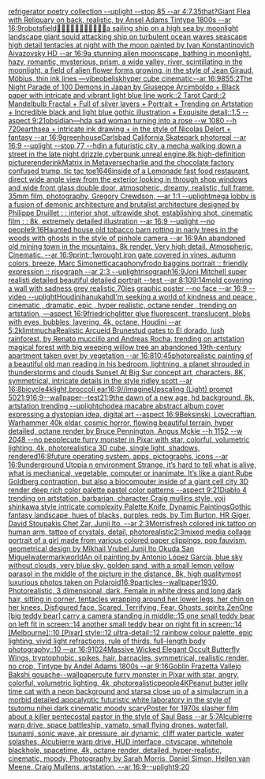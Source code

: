 [refrigerator poetry collection --uplight --stop 85 --ar 4:7](https://www.ebank.nz/aiartgenerator?category=refrigerator%20poetry%20collection%20--uplight%20--stop%2085%20--ar%204%3A7)[.35](https://www.ebank.nz/aiartgenerator?category=.35)[that?](https://www.ebank.nz/aiartgenerator?category=that%3F)[Giant Flea with Reliquary on back, realistic,  by Ansel Adams Tintype 1800s --ar 16:9](https://www.ebank.nz/aiartgenerator?category=Giant%20Flea%20with%20Reliquary%20on%20back%2C%20realistic%2C%20%20by%20Ansel%20Adams%20Tintype%201800s%20--ar%2016%3A9)[robots](https://www.ebank.nz/aiartgenerator?category=robots)[field](https://www.ebank.nz/aiartgenerator?category=field)[👹👹🐸🐸🐒🐒🤙🤙🤙🐒🐒](https://www.ebank.nz/aiartgenerator?category=%F0%9F%91%B9%F0%9F%91%B9%F0%9F%90%B8%F0%9F%90%B8%F0%9F%90%92%F0%9F%90%92%F0%9F%A4%99%F0%9F%A4%99%F0%9F%A4%99%F0%9F%90%92%F0%9F%90%92)[a sailing ship on a high sea by moonlight landscape giant squid attacking ship on turbulent ocean waves seascape high detail tentacles at night with the moon painted by Ivan Konstantinovich Aivazovsky HD  --ar 16:9](https://www.ebank.nz/aiartgenerator?category=a%20sailing%20ship%20on%20a%20high%20sea%20by%20moonlight%20landscape%20giant%20squid%20attacking%20ship%20on%20turbulent%20ocean%20waves%20seascape%20high%20detail%20tentacles%20at%20night%20with%20the%20moon%20painted%20by%20Ivan%20Konstantinovich%20Aivazovsky%20HD%20%20--ar%2016%3A9)[a stunning alien moonscape, bathing in moonlight, hazy, romantic, mysterious, prism, a wide valley, river, scintillating in the moonlight, a field of alien flower forms growing, in the style of Jean Giraud, Möbius, thin ink lines —vibe](https://www.ebank.nz/aiartgenerator?category=a%20stunning%20alien%20moonscape%2C%20bathing%20in%20moonlight%2C%20hazy%2C%20romantic%2C%20mysterious%2C%20prism%2C%20a%20wide%20valley%2C%20river%2C%20scintillating%20in%20the%20moonlight%2C%20a%20field%20of%20alien%20flower%20forms%20growing%2C%20in%20the%20style%20of%20Jean%20Giraud%2C%20M%C3%B6bius%2C%20thin%20ink%20lines%20%E2%80%94vibe)[obelisk](https://www.ebank.nz/aiartgenerator?category=obelisk)[hyper cube cinematic--ar 16:9](https://www.ebank.nz/aiartgenerator?category=hyper%20cube%20cinematic--ar%2016%3A9)[85](https://www.ebank.nz/aiartgenerator?category=85)[5:2](https://www.ebank.nz/aiartgenerator?category=5%3A2)[The Night Parade of 100 Demons in Japan by Giuseppe Arcimboldo + Black paper with intricate and vibrant light blue line work::2 Tarot Card::2 Mandelbulb Fractal + Full of silver layers + Portrait + Trending on Artstation + Incredible black and light blue gothic illustration + Exquisite detail::1.5 --aspect 9:21](https://www.ebank.nz/aiartgenerator?category=The%20Night%20Parade%20of%20100%20Demons%20in%20Japan%20by%20Giuseppe%20Arcimboldo%20%2B%20Black%20paper%20with%20intricate%20and%20vibrant%20light%20blue%20line%20work%3A%3A2%20Tarot%20Card%3A%3A2%20Mandelbulb%20Fractal%20%2B%20Full%20of%20silver%20layers%20%2B%20Portrait%20%2B%20Trending%20on%20Artstation%20%2B%20Incredible%20black%20and%20light%20blue%20gothic%20illustration%20%2B%20Exquisite%20detail%3A%3A1.5%20--aspect%209%3A21)[obsidian—hd](https://www.ebank.nz/aiartgenerator?category=obsidian%E2%80%94hd)[a sad woman turning into a rose --w 1080 --h 720](https://www.ebank.nz/aiartgenerator?category=a%20sad%20woman%20turning%20into%20a%20rose%20--w%201080%20--h%20720)[earthsea + intricate ink drawing + in the style of Nicolas Delort + fantasy --ar 16:9](https://www.ebank.nz/aiartgenerator?category=earthsea%20%2B%20intricate%20ink%20drawing%20%2B%20in%20the%20style%20of%20Nicolas%20Delort%20%2B%20fantasy%20--ar%2016%3A9)[greenhouse](https://www.ebank.nz/aiartgenerator?category=greenhouse)[Carlsbad California Skatepark photoreal --ar 16:9 --uplight --stop 77 --hd](https://www.ebank.nz/aiartgenerator?category=Carlsbad%20California%20Skatepark%20photoreal%20--ar%2016%3A9%20--uplight%20--stop%2077%20--hd)[in a futuristic city, a mecha walking down a street in the late night,drizzle,cyberpunk,unreal engine,8k,high-definition picture](https://www.ebank.nz/aiartgenerator?category=in%20a%20futuristic%20city%2C%20a%20mecha%20walking%20down%20a%20street%20in%20the%20late%20night%2Cdrizzle%2Ccyberpunk%2Cunreal%20engine%2C8k%2Chigh-definition%20picture)[render](https://www.ebank.nz/aiartgenerator?category=render)[ink](https://www.ebank.nz/aiartgenerator?category=ink)[Matrix in Metaverse](https://www.ebank.nz/aiartgenerator?category=Matrix%20in%20Metaverse)[charlie and the chocolate factory confused trump, tic tac toe](https://www.ebank.nz/aiartgenerator?category=charlie%20and%20the%20chocolate%20factory%20confused%20trump%2C%20tic%20tac%20toe)[1646](https://www.ebank.nz/aiartgenerator?category=1646)[inside of a Lemonade fast food restaurant, direct wide angle view from the exterior looking in through shop windows and wide front glass double door, atmospheric, dreamy, realistic, full frame, 35mm film, photography, Gregory Crewdson, —ar 1:1 --uplight](https://www.ebank.nz/aiartgenerator?category=inside%20of%20a%20Lemonade%20fast%20food%20restaurant%2C%20direct%20wide%20angle%20view%20from%20the%20exterior%20looking%20in%20through%20shop%20windows%20and%20wide%20front%20glass%20double%20door%2C%20atmospheric%2C%20dreamy%2C%20realistic%2C%20full%20frame%2C%2035mm%20film%2C%20photography%2C%20Gregory%20Crewdson%2C%20%E2%80%94ar%201%3A1%20--uplight)[mega lobby is a fusion of demonic architecture and brutalist architecture designed by Philippe Druillet : : interior shot, ultrawide shot, establishing shot, cinematic film : : 8k, extremely detailed illustration --ar 16:9 --uplight --no people](https://www.ebank.nz/aiartgenerator?category=mega%20lobby%20is%20a%20fusion%20of%20demonic%20architecture%20and%20brutalist%20architecture%20designed%20by%20Philippe%20Druillet%20%3A%20%3A%20interior%20shot%2C%20ultrawide%20shot%2C%20establishing%20shot%2C%20cinematic%20film%20%3A%20%3A%208k%2C%20extremely%20detailed%20illustration%20--ar%2016%3A9%20--uplight%20--no%20people)[9:16](https://www.ebank.nz/aiartgenerator?category=9%3A16)[Haunted house old tobacco barn rotting in narly trees in the woods with ghosts in the style of pinhole camera --ar 16:9](https://www.ebank.nz/aiartgenerator?category=Haunted%20house%20old%20tobacco%20barn%20rotting%20in%20narly%20trees%20in%20the%20woods%20with%20ghosts%20in%20the%20style%20of%20pinhole%20camera%20--ar%2016%3A9)[An abandoned old mining town in the mountains. 8k render. Very high detail. Atmospheric. Cinematic. --ar 16:9](https://www.ebank.nz/aiartgenerator?category=An%20abandoned%20old%20mining%20town%20in%20the%20mountains.%208k%20render.%20Very%20high%20detail.%20Atmospheric.%20Cinematic.%20--ar%2016%3A9)[print::1](https://www.ebank.nz/aiartgenerator?category=print%3A%3A1)[wrought iron gate covered in vines, autumn colors, breeze, Marc Simonetti](https://www.ebank.nz/aiartgenerator?category=wrought%20iron%20gate%20covered%20in%20vines%2C%20autumn%20colors%2C%20breeze%2C%20Marc%20Simonetti)[cacaphony](https://www.ebank.nz/aiartgenerator?category=cacaphony)[frodo baggins portrait :: friendly expression :: risograph --ar 2:3 --uplight](https://www.ebank.nz/aiartgenerator?category=frodo%20baggins%20portrait%20%3A%3A%20friendly%20expression%20%3A%3A%20risograph%20--ar%202%3A3%20--uplight)[risograph](https://www.ebank.nz/aiartgenerator?category=risograph)[16:9](https://www.ebank.nz/aiartgenerator?category=16%3A9)[Joni Mitchell super realisti  detailed beautiful detailed portrait --test --ar 8:10](https://www.ebank.nz/aiartgenerator?category=Joni%20Mitchell%20super%20realisti%20%20detailed%20beautiful%20detailed%20portrait%20--test%20--ar%208%3A10)[9:14](https://www.ebank.nz/aiartgenerator?category=9%3A14)[mold covering a wall with sadness grey realistic 70ies  graphic poster --no face --ar 16:9 --video --uplight](https://www.ebank.nz/aiartgenerator?category=mold%20covering%20a%20wall%20with%20sadness%20grey%20realistic%2070ies%20%20graphic%20poster%20--no%20face%20--ar%2016%3A9%20--video%20--uplight)[Houdini](https://www.ebank.nz/aiartgenerator?category=Houdini)[hanuka](https://www.ebank.nz/aiartgenerator?category=hanuka)[hd](https://www.ebank.nz/aiartgenerator?category=hd)[I’m seeking a world of kindness and peace , cinematic , dramatic, epic , hyper realistic, octane render , trending on artstation, —aspect 16:9](https://www.ebank.nz/aiartgenerator?category=I%E2%80%99m%20seeking%20a%20world%20of%20kindness%20and%20peace%20%2C%20cinematic%20%2C%20dramatic%2C%20epic%20%2C%20hyper%20realistic%2C%20octane%20render%20%2C%20trending%20on%20artstation%2C%20%E2%80%94aspect%2016%3A9)[friedrich](https://www.ebank.nz/aiartgenerator?category=friedrich)[glitter glue fluorescent, translucent, blobs with eyes, bubbles, layering, 4k, octane, Houdini --ar 5:2](https://www.ebank.nz/aiartgenerator?category=glitter%20glue%20fluorescent%2C%20translucent%2C%20blobs%20with%20eyes%2C%20bubbles%2C%20layering%2C%204k%2C%20octane%2C%20Houdini%20--ar%205%3A2)[klimt](https://www.ebank.nz/aiartgenerator?category=klimt)[mucha](https://www.ebank.nz/aiartgenerator?category=mucha)[Realistic Arcueid Brunestud gates to El dorado, lush rainforest, by Renato muccillo and Andreas Rocha, trending on artstation magical forest with big weeping willow tree an abandoned 19th-century apartment taken over by vegetation --ar 16:8](https://www.ebank.nz/aiartgenerator?category=Realistic%20Arcueid%20Brunestud%20gates%20to%20El%20dorado%2C%20lush%20rainforest%2C%20by%20Renato%20muccillo%20and%20Andreas%20Rocha%2C%20trending%20on%20artstation%20magical%20forest%20with%20big%20weeping%20willow%20tree%20an%20abandoned%2019th-century%20apartment%20taken%20over%20by%20vegetation%20--ar%2016%3A8)[10:45](https://www.ebank.nz/aiartgenerator?category=10%3A45)[photorealistic painting of a beautiful old man reading in his bedroom,  lightning, a planet shrouded in thunderstorms and clouds Sunset At Big Sur concept art, characters, 8K, symmetrical, intricate details in the style ridley scott --ar 16:8](https://www.ebank.nz/aiartgenerator?category=photorealistic%20painting%20of%20a%20beautiful%20old%20man%20reading%20in%20his%20bedroom%2C%20%20lightning%2C%20a%20planet%20shrouded%20in%20thunderstorms%20and%20clouds%20Sunset%20At%20Big%20Sur%20concept%20art%2C%20characters%2C%208K%2C%20symmetrical%2C%20intricate%20details%20in%20the%20style%20ridley%20scott%20--ar%2016%3A8)[bicycle](https://www.ebank.nz/aiartgenerator?category=bicycle)[4k](https://www.ebank.nz/aiartgenerator?category=4k)[light,](https://www.ebank.nz/aiartgenerator?category=light%2C)[broccoli ear](https://www.ebank.nz/aiartgenerator?category=broccoli%20ear)[16:9](https://www.ebank.nz/aiartgenerator?category=16%3A9)[//imagineUpscaling (Light) prompt 50](https://www.ebank.nz/aiartgenerator?category=//imagineUpscaling%20%28Light%29%20prompt%2050)[21:9](https://www.ebank.nz/aiartgenerator?category=21%3A9)[16:9](https://www.ebank.nz/aiartgenerator?category=16%3A9)[--wallpaper](https://www.ebank.nz/aiartgenerator?category=--wallpaper)[--test](https://www.ebank.nz/aiartgenerator?category=--test)[21:9](https://www.ebank.nz/aiartgenerator?category=21%3A9)[the dawn of a new age, hd background, 8k, artstation trending --uplight](https://www.ebank.nz/aiartgenerator?category=the%20dawn%20of%20a%20new%20age%2C%20hd%20background%2C%208k%2C%20artstation%20trending%20--uplight)[](https://www.ebank.nz/aiartgenerator?category=)[chode](https://www.ebank.nz/aiartgenerator?category=chode)[a macabre abstract album cover expressing a dystopian idea, digital art --aspect 16:9](https://www.ebank.nz/aiartgenerator?category=a%20macabre%20abstract%20album%20cover%20expressing%20a%20dystopian%20idea%2C%20digital%20art%20--aspect%2016%3A9)[Beksinski, Lovecraftian, Warhammer 40k eldar, cosmic horror, flowing beautiful terrain, hyper detailed, octane render by Bruce Pennington, Angus Mckie --h 1152 --w 2048 --no people](https://www.ebank.nz/aiartgenerator?category=Beksinski%2C%20Lovecraftian%2C%20Warhammer%2040k%20eldar%2C%20cosmic%20horror%2C%20flowing%20beautiful%20terrain%2C%20hyper%20detailed%2C%20octane%20render%20by%20Bruce%20Pennington%2C%20Angus%20Mckie%20--h%201152%20--w%202048%20--no%20people)[cute furry monster in Pixar with star, colorful, volumetric lighting, 4k, photorealistic](https://www.ebank.nz/aiartgenerator?category=cute%20furry%20monster%20in%20Pixar%20with%20star%2C%20colorful%2C%20volumetric%20lighting%2C%204k%2C%20photorealistic)[a 3D cube, single light, shadows, rendered](https://www.ebank.nz/aiartgenerator?category=a%203D%20cube%2C%20single%20light%2C%20shadows%2C%20rendered)[16:8](https://www.ebank.nz/aiartgenerator?category=16%3A8)[future operating system, apps, pictographs, icons --ar 16:9](https://www.ebank.nz/aiartgenerator?category=future%20operating%20system%2C%20apps%2C%20pictographs%2C%20icons%20--ar%2016%3A9)[underground Utopia n environment  Strange,  it’s hard to tell what is alive, what is mechanical, vegetable, computer or inanimate. It’s like a giant Rube Goldberg contraption, but also a biocomputer inside of a giant cell city 3D render deep rich color palette pastel color patterns --aspect 9:21](https://www.ebank.nz/aiartgenerator?category=underground%20Utopia%20n%20environment%20%20Strange%2C%20%20it%E2%80%99s%20hard%20to%20tell%20what%20is%20alive%2C%20what%20is%20mechanical%2C%20vegetable%2C%20computer%20or%20inanimate.%20It%E2%80%99s%20like%20a%20giant%20Rube%20Goldberg%20contraption%2C%20but%20also%20a%20biocomputer%20inside%20of%20a%20giant%20cell%20city%203D%20render%20deep%20rich%20color%20palette%20pastel%20color%20patterns%20--aspect%209%3A21)[Diablo 4 trending on artstation, barbarian, character Craig mullins style, yoji shinkawa style intricate complexity Palette Knife, Dynamic Paintings](https://www.ebank.nz/aiartgenerator?category=Diablo%204%20trending%20on%20artstation%2C%20barbarian%2C%20character%20Craig%20mullins%20style%2C%20yoji%20shinkawa%20style%20intricate%20complexity%20Palette%20Knife%2C%20Dynamic%20Paintings)[Gothic fantasy landscape, hues of blacks, purples, reds, by Tim Burton, HR Giger, David Stoupakis Chet Zar, Junji Ito. --ar 2:3](https://www.ebank.nz/aiartgenerator?category=Gothic%20fantasy%20landscape%2C%20hues%20of%20blacks%2C%20purples%2C%20reds%2C%20by%20Tim%20Burton%2C%20HR%20Giger%2C%20David%20Stoupakis%20Chet%20Zar%2C%20Junji%20Ito.%20--ar%202%3A3)[Morris](https://www.ebank.nz/aiartgenerator?category=Morris)[fresh colored ink tattoo on human arm, tattoo of crystals, detail, photorealistic](https://www.ebank.nz/aiartgenerator?category=fresh%20colored%20ink%20tattoo%20on%20human%20arm%2C%20tattoo%20of%20crystals%2C%20detail%2C%20photorealistic)[2:3](https://www.ebank.nz/aiartgenerator?category=2%3A3)[mixed media collage portrait of a girl made from various colored paper clippings, pop fauvism, geometrical design by Mikhail Vrubel Junji Ito Okuda San Miguel](https://www.ebank.nz/aiartgenerator?category=mixed%20media%20collage%20portrait%20of%20a%20girl%20made%20from%20various%20colored%20paper%20clippings%2C%20pop%20fauvism%2C%20geometrical%20design%20by%20Mikhail%20Vrubel%20Junji%20Ito%20Okuda%20San%20Miguel)[watermark](https://www.ebank.nz/aiartgenerator?category=watermark)[world](https://www.ebank.nz/aiartgenerator?category=world)[An oil painting by Antonio López García, blue sky without clouds, very blue sky, golden sand, with a small lemon yellow parasol in the middle of the picture in the distance, 8k, high quality](https://www.ebank.nz/aiartgenerator?category=An%20oil%20painting%20by%20Antonio%20L%C3%B3pez%20Garc%C3%ADa%2C%20blue%20sky%20without%20clouds%2C%20very%20blue%20sky%2C%20golden%20sand%2C%20with%20a%20small%20lemon%20yellow%20parasol%20in%20the%20middle%20of%20the%20picture%20in%20the%20distance%2C%208k%2C%20high%20quality)[most luxurious photos taken on Polaroid](https://www.ebank.nz/aiartgenerator?category=most%20luxurious%20photos%20taken%20on%20Polaroid)[16:9](https://www.ebank.nz/aiartgenerator?category=16%3A9)[particles](https://www.ebank.nz/aiartgenerator?category=particles)[--wallpaper](https://www.ebank.nz/aiartgenerator?category=--wallpaper)[1930, Photorealistic, 3 dimensional, dark, Female in white dress and long dark hair, sitting in corner, tentacles wrapping around her lower legs, her chin on her knees. Disfigured face. Scared. Terrifying, Fear,  Ghosts, spirits,](https://www.ebank.nz/aiartgenerator?category=1930%2C%20Photorealistic%2C%203%20dimensional%2C%20dark%2C%20Female%20in%20white%20dress%20and%20long%20dark%20hair%2C%20sitting%20in%20corner%2C%20tentacles%20wrapping%20around%20her%20lower%20legs%2C%20her%20chin%20on%20her%20knees.%20Disfigured%20face.%20Scared.%20Terrifying%2C%20Fear%2C%20%20Ghosts%2C%20spirits%2C)[Zen](https://www.ebank.nz/aiartgenerator?category=Zen)[One [big teddy bear] carry a camera standing in middle::15 one small teddy bear on left fit in screen::14 another small teddy bear on right fit in screen::14 [Melbourne]::10 [Pixar] style::12 ultra-detail::12 rainbow colour palette, epic lighting, vivid light refractions, rule of thirds, full-length body photography::10 —ar 16:9](https://www.ebank.nz/aiartgenerator?category=One%20%5Bbig%20teddy%20bear%5D%20carry%20a%20camera%20standing%20in%20middle%3A%3A15%20one%20small%20teddy%20bear%20on%20left%20fit%20in%20screen%3A%3A14%20another%20small%20teddy%20bear%20on%20right%20fit%20in%20screen%3A%3A14%20%5BMelbourne%5D%3A%3A10%20%5BPixar%5D%20style%3A%3A12%20ultra-detail%3A%3A12%20rainbow%20colour%20palette%2C%20epic%20lighting%2C%20vivid%20light%20refractions%2C%20rule%20of%20thirds%2C%20full-length%20body%20photography%3A%3A10%20%E2%80%94ar%2016%3A9)[1024](https://www.ebank.nz/aiartgenerator?category=1024)[Massive Wicked Elegant Occult Butterfly Wings, tryptophobic, spikes, hair, barnacles, symmetrical, realistic render, no crop, Tintype by Andel Adams 1800s --ar 9:16](https://www.ebank.nz/aiartgenerator?category=Massive%20Wicked%20Elegant%20Occult%20Butterfly%20Wings%2C%20tryptophobic%2C%20spikes%2C%20hair%2C%20barnacles%2C%20symmetrical%2C%20realistic%20render%2C%20no%20crop%2C%20Tintype%20by%20Andel%20Adams%201800s%20--ar%209%3A16)[Goblin Frazetta Vallejo Bakshi gouache](https://www.ebank.nz/aiartgenerator?category=Goblin%20Frazetta%20Vallejo%20Bakshi%20gouache)[--wallpaper](https://www.ebank.nz/aiartgenerator?category=--wallpaper)[cute furry monster in Pixar with star, angry, colorful, volumetric lighting, 4k, photorealistic](https://www.ebank.nz/aiartgenerator?category=cute%20furry%20monster%20in%20Pixar%20with%20star%2C%20angry%2C%20colorful%2C%20volumetric%20lighting%2C%204k%2C%20photorealistic)[people](https://www.ebank.nz/aiartgenerator?category=people)[4K](https://www.ebank.nz/aiartgenerator?category=4K)[Peanut butter jelly time cat with a neon background and stars](https://www.ebank.nz/aiartgenerator?category=Peanut%20butter%20jelly%20time%20cat%20with%20a%20neon%20background%20and%20stars)[a close up of a simulacrum in a morbid detailed apocalyptic futuristic white laboratory in the style of tsutomu nihei dark cinematic moody scary](https://www.ebank.nz/aiartgenerator?category=a%20close%20up%20of%20a%20simulacrum%20in%20a%20morbid%20detailed%20apocalyptic%20futuristic%20white%20laboratory%20in%20the%20style%20of%20tsutomu%20nihei%20dark%20cinematic%20moody%20scary)[Poster for 1970s slasher film about a killer pentecostal pastor in the style of Saul Bass --ar 5:7](https://www.ebank.nz/aiartgenerator?category=Poster%20for%201970s%20slasher%20film%20about%20a%20killer%20pentecostal%20pastor%20in%20the%20style%20of%20Saul%20Bass%20--ar%205%3A7)[Alcubierre warp drive, space battleship, yamato, small flying drones, waterfall, tsunami, sonic wave, air pressure, air dynamic, cliff water particle, water splashes, Alcubierre warp drive, HUD interface, cityscape, whitehole blackhole, spacetime, 4k, octane render, detailed, hyper-realistic, cinematic, moody, Photography by Sarah Morris, Daniel Simon, Hellen van Meene, Craig Mullens, artstation, --ar 16:9](https://www.ebank.nz/aiartgenerator?category=Alcubierre%20warp%20drive%2C%20space%20battleship%2C%20yamato%2C%20small%20flying%20drones%2C%20waterfall%2C%20tsunami%2C%20sonic%20wave%2C%20air%20pressure%2C%20air%20dynamic%2C%20cliff%20water%20particle%2C%20water%20splashes%2C%20Alcubierre%20warp%20drive%2C%20HUD%20interface%2C%20cityscape%2C%20whitehole%20blackhole%2C%20spacetime%2C%204k%2C%20octane%20render%2C%20detailed%2C%20hyper-realistic%2C%20cinematic%2C%20moody%2C%20Photography%20by%20Sarah%20Morris%2C%20Daniel%20Simon%2C%20Hellen%20van%20Meene%2C%20Craig%20Mullens%2C%20artstation%2C%20--ar%2016%3A9)[--uplight](https://www.ebank.nz/aiartgenerator?category=--uplight)[9:20](https://www.ebank.nz/aiartgenerator?category=9%3A20)